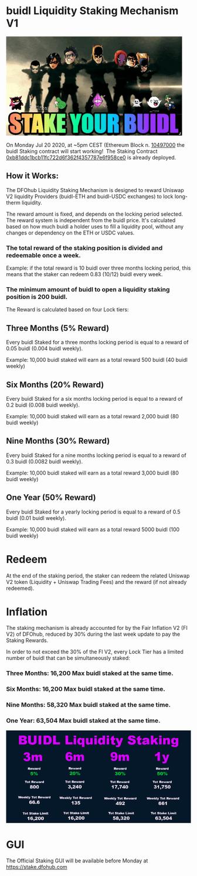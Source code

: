 # buidl Liquidity Staking Mechanism V1

<img src="/assets/img/syb.gif">

On Monday Jul 20 2020, at ~5pm CEST (Ethereum Block n. <a href="https://etherscan.io/block/countdown/10497000" target="_Blank">10497000</a> the buidl Staking contract will start working! 
The Staking Contract <a href="https://etherscan.io/address/0xb81ddc1bcb11fc722d6f362f4357787e6f958ce0" target="_Blank">0xb81ddc1bcb11fc722d6f362f4357787e6f958ce0</a> is already deployed. 

## How it Works:

The DFOhub Liquidity Staking Mechanism is designed to reward Uniswap V2 liquidity Providers (buidl-ETH and buidl-USDC exchanges) to lock long-therm liquidity.

The reward amount is fixed, and depends on the locking period selected. The reward system is independent from the buidl price. It's calculated based on how much buidl a holder uses to fill a liquidity pool, without any changes or dependency on the ETH or USDC values.

### The total reward of the staking position is divided and redeemable once a week.

Example: if the total reward is 10 buidl over three months locking period, this means that the staker can redeem 0.83 (10/12) buidl every week.

### The minimum amount of buidl to open a liquidity staking position is 200 buidl.

The Reward is calculated based on four Lock tiers:

## Three Months (5% Reward)

Every buidl Staked for a three months locking period is equal to a reward of 0.05 buidl (0.004 buidl weekly).

Example: 10,000 buidl staked will earn as a total reward 500 buidl  (40 buidl weekly)

## Six Months (20% Reward)

Every buidl Staked for a six months locking period is equal to a reward of 0.2 buidl (0.008 buidl weekly).

Example: 10,000 buidl staked will earn as a total reward 2,000 buidl (80 buidl weekly)

## Nine Months (30% Reward)

Every buidl Staked for a nine months locking period is equal to a reward of 0.3 buidl (0.0082 buidl weekly).

Example: 10,000 buidl staked will earn as a total reward 3,000 buidl (80 buidl weekly)

## One Year (50% Reward)

Every buidl Staked for a yearly locking period is equal to a reward of 0.5 buidl (0.01 buidl weekly).

Example: 10,000 buidl staked will earn as a total reward 5000 buidl (100 buidl weekly)

# Redeem

At the end of the staking period, the staker can redeem the related Uniswap V2 token (Liquidity + Uniswap Trading Fees) and the reward (if not already redeemed).

# Inflation

The staking mechanism is already accounted for by the Fair Inflation V2 (FI V2) of DFOhub, reduced by 30% during the last week update to pay the Staking Rewards.

In order to not exceed the 30% of the FI V2, every Lock Tier has a limited number of buidl that can be simultaneously staked:

### Three Months: 16,200 Max buidl staked at the same time.

### Six Months: 16,200 Max buidl staked at the same time.

### Nine Months: 58,320 Max buidl staked at the same time.

### One Year: 63,504 Max buidl staked at the same time.

<img src="/assets/img/liquidity-staking.png">

# GUI

The Official Staking GUI will be available before Monday at https://stake.dfohub.com
